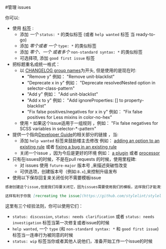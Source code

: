 #管理 issues

你可以:

-   使用 [标签](https://github.com/stylelint/stylelint/labels) :
    -   添加 _一个_ `status: *` 的类似标签 (或者  `help wanted` 标签 当 ready-to-go)
    -   添加 _零个或者 一个_  `type: *` 的类似标签
    -   添加 _零个、一个 或者多个_  `non-standard syntax: *` 的类似标签
    -   可选择项, 添加  `good first issue` 标签
-   把标题重名成统一格式：
    -   以 [CHANGELOG group names](pull-requests.md)为开头, 但是使用的是现在时:
        -   "Remove y" 例如： "Remove unit-blacklist"
        -   "Deprecate x in y" 例如： "Deprecate resolvedNested option in selector-class-pattern"
        -   "Add y" 例如： "Add unit-blacklist"
        -   "Add x to y" 例如： "Add ignoreProperties: [] to property-blacklist"
        -   "Fix false positives/negatives for x in y" 例如： "Fix false positives for Less mixins in color-no-hex"
    -   使用 `*` 如果这个issue适用于一组规则 ，例如： "Fix false negatives for SCSS variables in selector-*-pattern"
-   提供一个指向[Developer Guide](../developer-guide.md)的相关部分的链接 ，当:
    -   添加 `help wanted` 标签来鼓励楼主去修改 例如： [adding an option to an existing rule](../developer-guide/rules.md#adding-an-option-to-an-existing-rule) 或者 [fixing a bug in an existing rule](../developer-guide/rules.md#fixing-a-bug-in-an-existing-rule)
    -   关闭一个issue ，因为今后是更好的环境 例如： [a plugin](https://github.com/stylelint/stylelint/blob/master/docs/developer-guide/plugins.md) 或者 [processor](https://github.com/stylelint/stylelint/blob/master/docs/developer-guide/processors.md)
-   只有在issues的时候，不是在pull requests 的时候，使用里程碑:
    -   对 issues 使用 `future-major` 版本号 ,来描述突破性改变
    -   可供选项，创建版本号（例如:`8.x`),来控制升级发布
-   使用以下保存回复来关闭任何不需要模板issue

```md
感谢创建这个issue,但是我们将要关闭它，因为issues需要使用我们的模板，这样我们才能清楚的理解你的具体情况

这样有利于你我 [recreating the issue](https://github.com/stylelint/stylelint/issues/new/choose) 请使用一个我们的模板吧.
```

这里有三个经验法则，你可以使用它们：

-   `status: discussion`, `status: needs clarification` 或者 `status: needs investigation` 标签当第一次修复或者issue的时候
-   `help wanted`, 一个 `type` (和 `non-standard syntax: *` 和 `good first issue`) 标签当一连串行为被同意的时候
-   `status: wip` 标签当你或者其他人说他们，准备开始工作一个issue的时候
